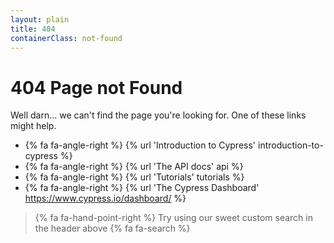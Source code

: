 ```yaml
---
layout: plain
title: 404
containerClass: not-found
---
```


# 404 Page not Found

Well darn&hellip; we can't find the page you're looking for. One of these links might help.

* {% fa fa-angle-right %} {% url 'Introduction to Cypress' introduction-to-cypress %}
* {% fa fa-angle-right %} {% url 'The API docs' api %}
* {% fa fa-angle-right %} {% url 'Tutorials' tutorials %}
* {% fa fa-angle-right %} {% url 'The Cypress Dashboard' https://www.cypress.io/dashboard/ %}

> {% fa fa-hand-point-right %} Try using our sweet custom search in the header above {% fa fa-search %}
